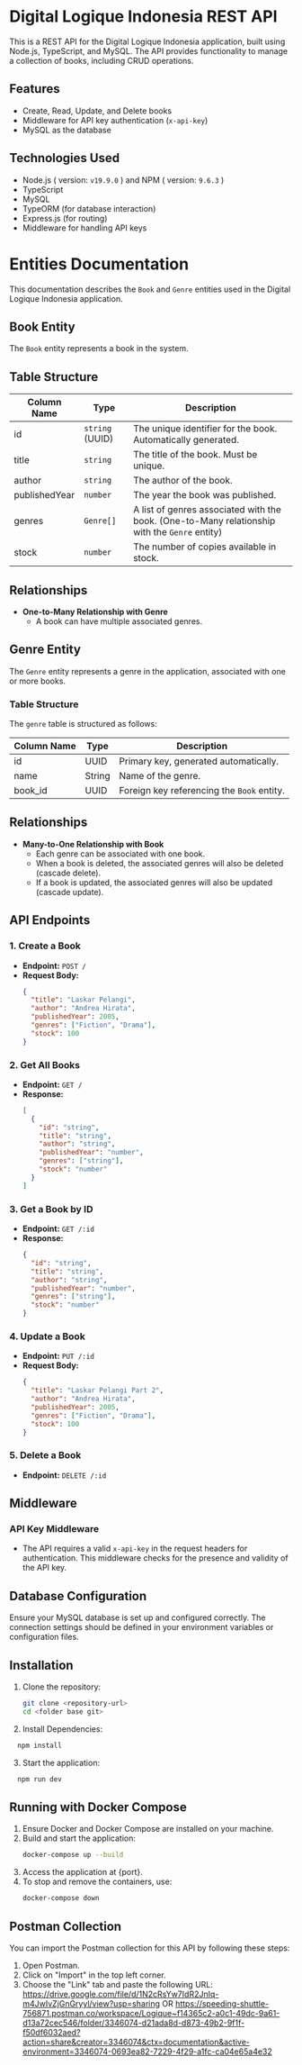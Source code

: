# Digital Logique Indonesia REST API

This is a REST API for the Digital Logique Indonesia application, built using Node.js, TypeScript, and MySQL. The API provides functionality to manage a collection of books, including CRUD operations.

## Features

- Create, Read, Update, and Delete books
- Middleware for API key authentication (`x-api-key`)
- MySQL as the database

## Technologies Used

- Node.js ( version: `v19.9.0` ) and NPM ( version: `9.6.3` )
- TypeScript
- MySQL
- TypeORM (for database interaction)
- Express.js (for routing)
- Middleware for handling API keys

# Entities Documentation

This documentation describes the `Book` and `Genre` entities used in the Digital Logique Indonesia application.

## Book Entity

The `Book` entity represents a book in the system.

## Table Structure

| Column Name      | Type              | Description                                           |
|------------------|-------------------|-------------------------------------------------------|
| id               | `string` (UUID)   | The unique identifier for the book. Automatically generated. |
| title            | `string`          | The title of the book. Must be unique.               |
| author           | `string`          | The author of the book.                               |
| publishedYear    | `number`          | The year the book was published.                      |
| genres           | `Genre[]`         | A list of genres associated with the book. (One-to-Many relationship with the `Genre` entity) |
| stock            | `number`          | The number of copies available in stock.             |

## Relationships

- **One-to-Many Relationship with Genre**
  - A book can have multiple associated genres.
## Genre Entity

The `Genre` entity represents a genre in the application, associated with one or more books.

### Table Structure

The `genre` table is structured as follows:

| Column Name  | Type     | Description                       |
|--------------|----------|-----------------------------------|
| id           | UUID     | Primary key, generated automatically. |
| name         | String   | Name of the genre.               |
| book_id      | UUID     | Foreign key referencing the `Book` entity. |

## Relationships

- **Many-to-One Relationship with Book**
  - Each genre can be associated with one book.
  - When a book is deleted, the associated genres will also be deleted (cascade delete).
  - If a book is updated, the associated genres will also be updated (cascade update).



## API Endpoints

### 1. Create a Book

- **Endpoint:** `POST /`
- **Request Body:**
    ```json
    {
      "title": "Laskar Pelangi",
      "author": "Andrea Hirata",
      "publishedYear": 2005,
      "genres": ["Fiction", "Drama"],
      "stock": 100
    }
    ```

### 2. Get All Books

- **Endpoint:** `GET /`
- **Response:**
    ```json
    [
      {
        "id": "string",
        "title": "string",
        "author": "string",
        "publishedYear": "number",
        "genres": ["string"],
        "stock": "number"
      }
    ]
    ```

### 3. Get a Book by ID

- **Endpoint:** `GET /:id`
- **Response:**
    ```json
    {
      "id": "string",
      "title": "string",
      "author": "string",
      "publishedYear": "number",
      "genres": ["string"],
      "stock": "number"
    }
    ```

### 4. Update a Book

- **Endpoint:** `PUT /:id`
- **Request Body:**
    ```json
    {
      "title": "Laskar Pelangi Part 2",
      "author": "Andrea Hirata",
      "publishedYear": 2005,
      "genres": ["Fiction", "Drama"],
      "stock": 100
    }
    ```

### 5. Delete a Book

- **Endpoint:** `DELETE /:id`

## Middleware

### API Key Middleware

- The API requires a valid `x-api-key` in the request headers for authentication. This middleware checks for the presence and validity of the API key.

## Database Configuration

Ensure your MySQL database is set up and configured correctly. The connection settings should be defined in your environment variables or configuration files.

## Installation

1. Clone the repository:
   ```bash
   git clone <repository-url>
   cd <folder base git>
   ```
2. Install Dependencies:
 ```bash
   npm install
   ```
3. Start the application:
 ```bash
   npm run dev
   ```
## Running with Docker Compose

1. Ensure Docker and Docker Compose are installed on your machine.
2. Build and start the application:
    ```bash
    docker-compose up --build
    ```
3. Access the application at {port}.
4. To stop and remove the containers, use:
    ```bash
    docker-compose down
    ```

## Postman Collection

You can import the Postman collection for this API by following these steps:

1. Open Postman.
2. Click on "Import" in the top left corner.
3. Choose the "Link" tab and paste the following URL: https://drive.google.com/file/d/1N2cRsYw7IdR2JnIq-m4JwIvZjGnGryyl/view?usp=sharing OR https://speeding-shuttle-756871.postman.co/workspace/Logique~f14365c2-a0c1-49dc-9a61-d13a72cec546/folder/3346074-d21ada8d-d873-49b2-9f1f-f50df6032aed?action=share&creator=3346074&ctx=documentation&active-environment=3346074-0693ea82-7229-4f29-a1fc-ca04e65a4e32

